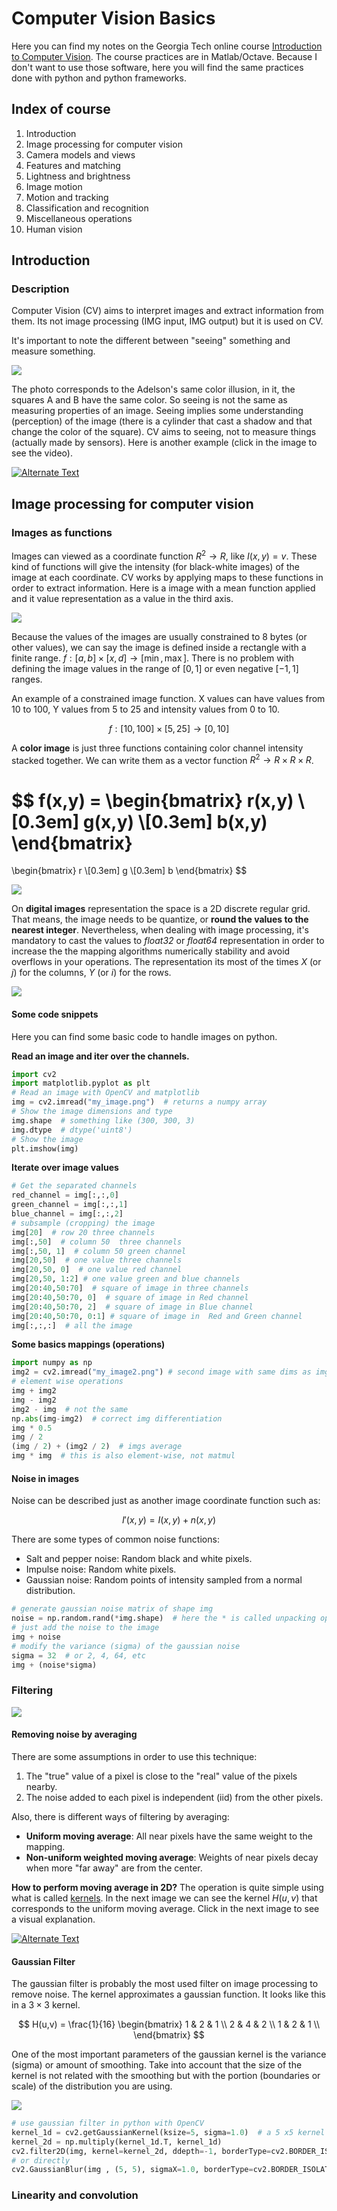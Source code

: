 # Computer Vision Basics

Here you can find my notes on the Georgia Tech online course [Introduction to Computer Vision](https://www.udacity.com/course/introduction-to-computer-vision--ud810). The course practices are in Matlab/Octave. Because I don't want to use those software, here you will find the same practices done with python and python frameworks.

## Index of course

1. Introduction
2. Image processing for computer vision
3. Camera models and views
4. Features and matching
5. Lightness and brightness
6. Image motion
7. Motion and tracking
8. Classification and recognition
9. Miscellaneous operations
10. Human vision

## Introduction

### Description

Computer Vision (CV) aims to interpret images and extract information from them. Its not image processing (IMG input, IMG output) but it is used on CV.

It's important to note the different between "seeing" something and measure something.

![](https://upload.wikimedia.org/wikipedia/commons/b/be/Checker_shadow_illusion.svg)

The photo corresponds to the Adelson's same color illusion, in it, the squares A and B have the same color. So seeing is not the same as measuring properties of an image. Seeing implies some understanding (perception) of the image (there is a cylinder that cast a shadow and that change the color of the square). CV aims to seeing, not to measure things (actually made by sensors). Here is another example (click in the image to see the video).

<a href="https://www.youtube.com/watch?v=XZO8-Df3mxA" title="Another example of perception (Dan Kersten video)"><img src="https://i.ytimg.com/vi/XZO8-Df3mxA/sddefault.jpg" alt="Alternate Text" /></a>


## Image processing for computer vision

### Images as functions

Images can viewed as a coordinate function $R^2 \to R$, like $I(x,y) = v$. These kind of functions will give the intensity (for black-white images) of the image at each coordinate. CV works by applying maps to these functions in order to extract information. Here is a image with a mean function applied and it value representation as a value in the third axis.

![](media/cvb_1.png)

Because the values of the images are usually constrained to 8 bytes (or other values), we can say the image is defined inside a rectangle with a finite range. $f: [a,b]\times[x,d]\to[\min,\max]$. There is no problem with defining the image values in the range of $[0,1]$ or even negative $[-1,1]$ ranges. 

An example of a constrained image function. X values can have values from 10 to 100, Y values from 5 to 25 and intensity values from 0 to 10.

$$
f: [10, 100] \times [5,25] \to [0, 10]
$$

A **color image** is just three functions containing color channel intensity stacked together. We can write them as a vector function $R^2 \to R \times R \times R$.

$$
f(x,y) = 
\begin{bmatrix}
r(x,y) \\[0.3em]
g(x,y) \\[0.3em]
b(x,y)
\end{bmatrix}
= 
\begin{bmatrix}
r \\[0.3em]
g \\[0.3em]
b
\end{bmatrix}
$$

![](media/cvb_2.png)

On **digital images** representation the space is a 2D discrete regular grid. That means, the image needs to be quantize, or **round the values to the nearest integer**. Nevertheless, when dealing with image processing, it's mandatory to cast the values to *float32* or *float64* representation in order to increase the the mapping algorithms numerically stability and avoid overflows in your operations. The representation its most of the times $X$ (or $j$) for the columns, $Y$ (or $i$) for the rows.

![](media/cvb_3.png)

#### Some code snippets

Here you can find some basic code to handle images on python.

**Read an image and iter over the channels.**

```python
import cv2
import matplotlib.pyplot as plt
# Read an image with OpenCV and matplotlib
img = cv2.imread("my_image.png")  # returns a numpy array
# Show the image dimensions and type
img.shape  # something like (300, 300, 3)
img.dtype  # dtype('uint8')
# Show the image
plt.imshow(img)
```

**Iterate over image values**

```python
# Get the separated channels
red_channel = img[:,:,0]
green_channel = img[:,:,1]
blue_channel = img[:,:,2]
# subsample (cropping) the image
img[20]  # row 20 three channels
img[:,50]  # column 50  three channels
img[:,50, 1]  # column 50 green channel
img[20,50]  # one value three channels
img[20,50, 0]  # one value red channel
img[20,50, 1:2] # one value green and blue channels
img[20:40,50:70]  # square of image in three channels
img[20:40,50:70, 0]  # square of image in Red channel
img[20:40,50:70, 2]  # square of image in Blue channel
img[20:40,50:70, 0:1] # square of image in  Red and Green channel
img[:,:,:]  # all the image
```

**Some basics mappings (operations)**

```python
import numpy as np
img2 = cv2.imread("my_image2.png") # second image with same dims as img
# element wise operations
img + img2
img - img2
img2 - img  # not the same
np.abs(img-img2)  # correct img differentiation
img * 0.5
img / 2
(img / 2) + (img2 / 2)  # imgs average
img * img  # this is also element-wise, not matmul
```

#### Noise in images

Noise can be described just as another image coordinate function such as:

$$
I'(x,y) = I(x,y) + n(x,y)
$$

There are some types of common noise functions:

 - Salt and pepper noise: Random black and white pixels.
 - Impulse noise: Random white pixels.
 - Gaussian noise: Random points of intensity sampled from a normal distribution.

```python
# generate gaussian noise matrix of shape img
noise = np.random.rand(*img.shape)  # here the * is called unpacking operator
# just add the noise to the image
img + noise
# modify the variance (sigma) of the gaussian noise
sigma = 32  # or 2, 4, 64, etc
img + (noise*sigma)
```

### Filtering

![](media/cvb_4.png)

#### Removing noise by averaging

There are some assumptions in order to use this technique:

1. The "true" value of a pixel is close to the "real" value of the pixels nearby. 
2. The noise added to each pixel is independent (iid) from the other pixels.

Also, there is different ways of filtering by averaging:

 - **Uniform moving average**: All near pixels have the same weight to the mapping.
 - **Non-uniform weighted moving average**: Weights of near pixels decay when more "far away" are from the center. 

 **How to perform moving average in 2D?** The operation is quite simple using what is called [kernels](https://en.wikipedia.org/wiki/Kernel_(image_processing)). In the next image we can see the kernel $H(u,v)$ that corresponds to the uniform moving average. Click in the next image to see a visual explanation.

<a href="https://www.youtube.com/watch?v=tWSV6qOBwHU" title="Moving average in 2D explanation"><img src="media/cvb_5.png" alt="Alternate Text" /></a>

 #### Gaussian Filter

The gaussian filter is probably the most used filter on image processing to remove noise. The kernel approximates a gaussian function. It looks like this in a $3\times3$ kernel.

$$
H(u,v) = \frac{1}{16}
\begin{bmatrix}
1 & 2 & 1 \\
2 & 4 & 2 \\
1 & 2 & 1 \\
\end{bmatrix}
$$

One of the most important parameters of the gaussian kernel is the variance (sigma) or amount of smoothing. Take into account that the size of the kernel is not related with the smoothing but with the portion (boundaries or scale) of the distribution you are using.

![](media/cvb_6.png)

```python
# use gaussian filter in python with OpenCV
kernel_1d = cv2.getGaussianKernel(ksize=5, sigma=1.0)  # a 5 x5 kernel
kernel_2d = np.multiply(kernel_1d.T, kernel_1d)
cv2.filter2D(img, kernel=kernel_2d, ddepth=-1, borderType=cv2.BORDER_ISOLATED)
# or directly
cv2.GaussianBlur(img , (5, 5), sigmaX=1.0, borderType=cv2.BORDER_ISOLATED)
```

### Linearity and convolution




